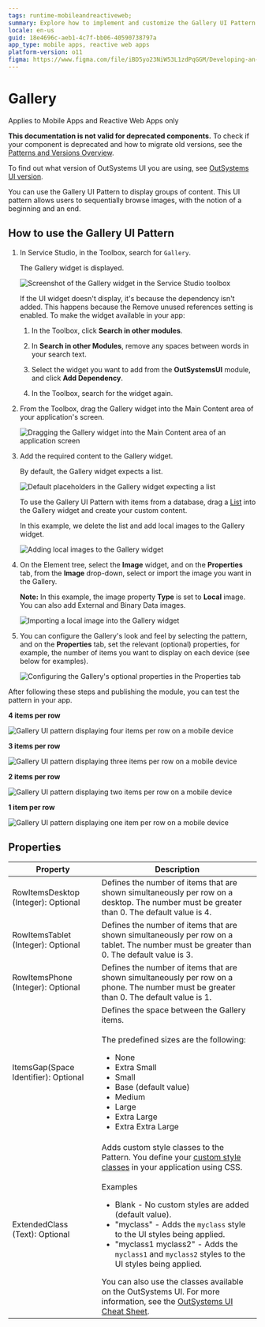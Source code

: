 ```yaml
---
tags: runtime-mobileandreactiveweb;  
summary: Explore how to implement and customize the Gallery UI Pattern in OutSystems 11 (O11) for displaying content in mobile and reactive web apps.
locale: en-us
guid: 18e4696c-aeb1-4c7f-bb06-40590738797a
app_type: mobile apps, reactive web apps
platform-version: o11
figma: https://www.figma.com/file/iBD5yo23NiW53L1zdPqGGM/Developing-an-Application?type=design&node-id=201%3A36&mode=design&t=ANpsYvOCthr9AWot-1
---
```


# Gallery 

<div class="info" markdown="1">

Applies to Mobile Apps and Reactive Web Apps only

</div>

<div class="info" markdown="1">

**This documentation is not valid for deprecated components.** To check if your component is deprecated and how to migrate old versions, see the [Patterns and Versions Overview](https://outsystemsui.outsystems.com/OutsystemsUiWebsite/MigrationOverview).

To find out what version of OutSystems UI you are using, see [OutSystems UI version](../../intro.md#outsystems-ui-version).

</div>

You can use the Gallery UI Pattern to display groups of content. This UI pattern allows users to sequentially browse images, with the notion of a beginning and an end.

## How to use the Gallery UI Pattern

1. In Service Studio, in the Toolbox, search for `Gallery`.

    The Gallery widget is displayed.

    ![Screenshot of the Gallery widget in the Service Studio toolbox](images/gallery-widget-ss.png "Gallery Widget in Service Studio")

    If the UI widget doesn't display, it's because the dependency isn't added. This happens because the Remove unused references setting is enabled. To make the widget available in your app:

    1. In the Toolbox, click **Search in other modules**.

    1. In **Search in other Modules**, remove any spaces between words in your search text.
    
    1. Select the widget you want to add from the **OutSystemsUI** module, and click **Add Dependency**. 
    
    1. In the Toolbox, search for the widget again.

1. From the Toolbox, drag the Gallery widget into the Main Content area of your application's screen.

    ![Dragging the Gallery widget into the Main Content area of an application screen](images/gallery-dragwidget-ss.png "Dragging Gallery Widget to Screen")

1. Add the required content to the Gallery widget.

    By default, the Gallery widget expects a list.

    ![Default placeholders in the Gallery widget expecting a list](images/gallery-list-ss.png "Gallery Widget Placeholders")

    To use the Gallery UI Pattern with items from a database, drag a [List](<../../../../../ref/lang/auto/servicestudio-plugin-nrwidgets-list.md>) into the Gallery widget and create your custom content.

    In this example, we delete the list and add local images to the Gallery widget.

    ![Adding local images to the Gallery widget](images/gallery-image-ss.png "Adding Images to Gallery")

1. On the Element tree, select the **Image** widget, and on the **Properties** tab, from the **Image** drop-down, select or import the image you want in the Gallery.

    **Note:** In this example, the image property **Type** is set to **Local** image. You can also add External and Binary Data images.

    ![Importing a local image into the Gallery widget](images/gallery-localimage-ss.png "Importing Local Images")
  
1. You can configure the Gallery's look and feel by selecting the pattern, and on the **Properties** tab, set the relevant (optional) properties, for example, the number of items you want to display on each device (see below for examples).

    ![Configuring the Gallery's optional properties in the Properties tab](images/gallery-properties-ss.png "Setting Optional Properties")

After following these steps and publishing the module, you can test the pattern in your app.

**4 items per row**

![Gallery UI pattern displaying four items per row on a mobile device](images/gallerymob-14-ss.png "Gallery with 4 Items Per Row")

**3 items per row**
    
![Gallery UI pattern displaying three items per row on a mobile device](images/gallerymob-15-ss.png "Gallery with 3 Items Per Row")

**2 items per row**

![Gallery UI pattern displaying two items per row on a mobile device](images/gallerymob-16-ss.png "Gallery with 2 Items Per Row")

**1 item per row**

![Gallery UI pattern displaying one item per row on a mobile device](images/gallerymob-17-ss.png "Gallery with 1 Item Per Row")

## Properties

|Property|Description|     
|---|---|
|RowItemsDesktop (Integer): Optional|Defines the number of items that are shown simultaneously per row on a desktop. The number must be greater than 0. The default value is 4.|
|RowItemsTablet (Integer): Optional|Defines the number of items that are shown simultaneously per row on a tablet. The number must be greater than 0. The default value is 3.|
|RowItemsPhone (Integer): Optional|Defines the number of items that are shown simultaneously per row on a phone. The number must be greater than 0. The default value is 1.|
|ItemsGap(Space Identifier): Optional |Defines the space between the Gallery items. <br/><br/> The predefined sizes are the following:<ul><li>None</li><li>Extra Small</li><li>Small</li><li>Base (default value)</li><li>Medium</li><li>Large</li><li>Extra Large</li><li>Extra Extra Large</li></ul>|
|ExtendedClass (Text): Optional|Adds custom style classes to the Pattern. You define your [custom style classes](../../../look-feel/css.md) in your application using CSS.<br/><br/> Examples <ul><li>Blank - No custom styles are added (default value).</li><li>"myclass" - Adds the ``myclass`` style to the UI styles being applied.</li><li>"myclass1 myclass2" - Adds the ``myclass1`` and ``myclass2`` styles to the UI styles being applied.</li></ul>You can also use the classes available on the OutSystems UI. For more information, see the [OutSystems UI Cheat Sheet](https://outsystemsui.outsystems.com/OutSystemsUIWebsite/CheatSheet). |
